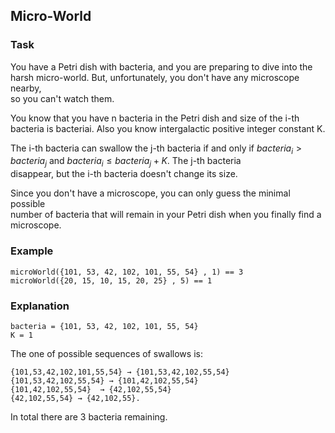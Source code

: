 ## Micro-World

### Task
You have a Petri dish with bacteria, and you are preparing to dive into the  
harsh micro-world. But, unfortunately, you don't have any microscope nearby,  
so you can't watch them.

You know that you have n bacteria in the Petri dish and size of the i-th  
bacteria is bacteriai. Also you know intergalactic positive integer constant K.

The i-th bacteria can swallow the j-th bacteria if and only if 
$bacteria_i > bacteria_j$ and $bacteria_i ≤ bacteria_j + K$. The j-th bacteria  
disappear, but the i-th bacteria doesn't change its size.

Since you don't have a microscope, you can only guess the minimal possible  
number of bacteria that will remain in your Petri dish when you finally find a  
microscope.

### Example
    microWorld({101, 53, 42, 102, 101, 55, 54} , 1) == 3
    microWorld({20, 15, 10, 15, 20, 25} , 5) == 1

### Explanation
    bacteria = {101, 53, 42, 102, 101, 55, 54}
    K = 1

The one of possible sequences of swallows is: 

    {101,53,42,102,101,55,54} → {101,53,42,102,55,54}
    {101,53,42,102,55,54} → {101,42,102,55,54}
    {101,42,102,55,54}  → {42,102,55,54}
    {42,102,55,54} → {42,102,55}. 

In total there are 3 bacteria remaining.